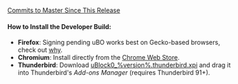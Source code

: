 [Commits to Master Since This Release](https://github.com/gorhill/uBlock/compare/%version%...master)

#### How to Install the Developer Build:

- **Firefox**: Signing pending <!-- Download the build from [uBlock0_%version%.firefox.signed.xpi](https://github.com/gorhill/uBlock/releases/download/%version%/uBlock0_%version%.firefox.signed.xpi). -->
  uBO works best on Gecko-based browsers, check out [why](https://github.com/gorhill/uBlock/wiki/uBlock-Origin-works-best-on-Firefox).
- **Chromium**: Install directly from the [Chrome Web Store](https://chromewebstore.google.com/detail/ublock-origin-development/cgbcahbpdhpcegmbfconppldiemgcoii).
- **Thunderbird**: Download [uBlock0_%version%.thunderbird.xpi](https://github.com/gorhill/uBlock/releases/download/%version%/uBlock0_%version%.thunderbird.xpi) and drag it into Thunderbird's _Add-ons Manager_ (requires Thunderbird 91+).
